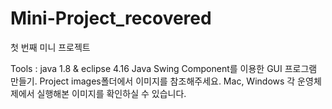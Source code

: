 # Mini-Project_recovered
첫 번째 미니 프로젝트

Tools : java 1.8 & eclipse 4.16
Java Swing Component를 이용한 GUI 프로그램 만들기.
Project images폴더에서 이미지를 참조해주세요.
Mac, Windows 각 운영체제에서 실행해본 이미지를 확인하실 수 있습니다.
